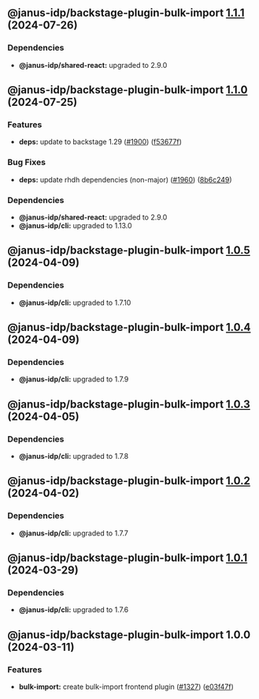 ## @janus-idp/backstage-plugin-bulk-import [1.1.1](https://github.com/janus-idp/backstage-plugins/compare/@janus-idp/backstage-plugin-bulk-import@1.1.0...@janus-idp/backstage-plugin-bulk-import@1.1.1) (2024-07-26)



### Dependencies

* **@janus-idp/shared-react:** upgraded to 2.9.0

## @janus-idp/backstage-plugin-bulk-import [1.1.0](https://github.com/janus-idp/backstage-plugins/compare/@janus-idp/backstage-plugin-bulk-import@1.0.6...@janus-idp/backstage-plugin-bulk-import@1.1.0) (2024-07-25)


### Features

* **deps:** update to backstage 1.29 ([#1900](https://github.com/janus-idp/backstage-plugins/issues/1900)) ([f53677f](https://github.com/janus-idp/backstage-plugins/commit/f53677fb02d6df43a9de98c43a9f101a6db76802))


### Bug Fixes

* **deps:** update rhdh dependencies (non-major) ([#1960](https://github.com/janus-idp/backstage-plugins/issues/1960)) ([8b6c249](https://github.com/janus-idp/backstage-plugins/commit/8b6c249f1d2e8097cac0260785c26496a5be1a06))



### Dependencies

* **@janus-idp/shared-react:** upgraded to 2.9.0
* **@janus-idp/cli:** upgraded to 1.13.0

## @janus-idp/backstage-plugin-bulk-import [1.0.5](https://github.com/janus-idp/backstage-plugins/compare/@janus-idp/backstage-plugin-bulk-import@1.0.4...@janus-idp/backstage-plugin-bulk-import@1.0.5) (2024-04-09)



### Dependencies

* **@janus-idp/cli:** upgraded to 1.7.10

## @janus-idp/backstage-plugin-bulk-import [1.0.4](https://github.com/janus-idp/backstage-plugins/compare/@janus-idp/backstage-plugin-bulk-import@1.0.3...@janus-idp/backstage-plugin-bulk-import@1.0.4) (2024-04-09)



### Dependencies

* **@janus-idp/cli:** upgraded to 1.7.9

## @janus-idp/backstage-plugin-bulk-import [1.0.3](https://github.com/janus-idp/backstage-plugins/compare/@janus-idp/backstage-plugin-bulk-import@1.0.2...@janus-idp/backstage-plugin-bulk-import@1.0.3) (2024-04-05)



### Dependencies

* **@janus-idp/cli:** upgraded to 1.7.8

## @janus-idp/backstage-plugin-bulk-import [1.0.2](https://github.com/janus-idp/backstage-plugins/compare/@janus-idp/backstage-plugin-bulk-import@1.0.1...@janus-idp/backstage-plugin-bulk-import@1.0.2) (2024-04-02)



### Dependencies

* **@janus-idp/cli:** upgraded to 1.7.7

## @janus-idp/backstage-plugin-bulk-import [1.0.1](https://github.com/janus-idp/backstage-plugins/compare/@janus-idp/backstage-plugin-bulk-import@1.0.0...@janus-idp/backstage-plugin-bulk-import@1.0.1) (2024-03-29)



### Dependencies

* **@janus-idp/cli:** upgraded to 1.7.6

## @janus-idp/backstage-plugin-bulk-import 1.0.0 (2024-03-11)


### Features

* **bulk-import:** create bulk-import frontend plugin ([#1327](https://github.com/janus-idp/backstage-plugins/issues/1327)) ([e03f47f](https://github.com/janus-idp/backstage-plugins/commit/e03f47f1f770823ee79a97a2fa79cec144394b17))
